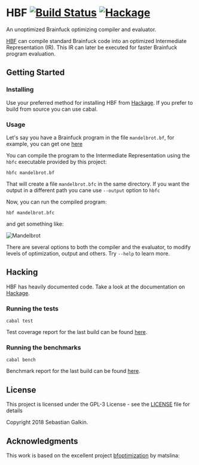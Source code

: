 # HBF [![Build Status](https://travis-ci.org/paraseba/hbf.svg?branch=master)](https://travis-ci.org/paraseba/hbf) [![Hackage](https://img.shields.io/hackage/v/hbf.svg)](https://hackage.haskell.org/package/hbf)



An unoptimized Brainfuck optimizing compiler and evaluator.

[HBF](https://github.com/paraseba/hbf) can compile standard Brainfuck code into an optimized
Intermediate Representation (IR). This IR can later be executed for faster Brainfuck program
evaluation.


## Getting Started

### Installing
Use your preferred method for installing HBF from [Hackage](fixme-link). If you prefer to build from source
you can use cabal.

### Usage

Let's say you have a Brainfuck program in the file `mandelbrot.bf`, for example,
you can get one [here](https://github.com/pablojorge/brainfuck/blob/master/programs/mandelbrot.bf)

You can compile the program to the Intermediate Representation using the `hbfc` executable provided by this project:

```
hbfc mandelbrot.bf
```

That will create a file `mandelbrot.bfc` in the same directory. If you want the output in a different
path you cane use `--output` option to `hbfc`

Now, you can run the compiled program:

```
hbf mandelbrot.bfc
```

and get something like:

![Mandelbrot](https://raw.githubusercontent.com/paraseba/hbf/e86d1ffebcb0795a7c2c6081e2dd27c4154db066/mandelbrot.png)


There are several options  to both the compiler and the evaluator, to modify levels of optimization, output and others. Try
`--help` to learn more.


## Hacking
HBF has heavily documented code. Take a look at the documentation on [Hackage](fixme-link).


### Running the tests

```
cabal test
```

Test coverage report for the last build can be found [here](https://paraseba.gitlab.io/hbf/coverage/hpc_index.html).

### Running the benchmarks

```
cabal bench
```

Benchmark report for the last build can be found [here](https://paraseba.gitlab.io/hbf/bench.html).

## License

This project is licensed under the GPL-3 License - see the [LICENSE](LICENSE) file for details

Copyright 2018 Sebastian Galkin.

## Acknowledgments

This work is based on the excellent project [bfoptimization](https://github.com/matslina/bfoptimization) by matslina: 

